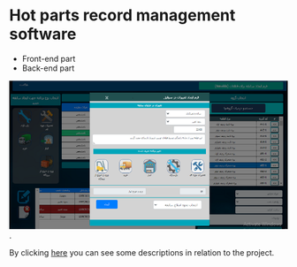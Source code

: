 # Hot parts record management software
- Front-end part
- Back-end part
  
![Education management system](enterexit23.png).

By clicking [here](https://reza-pishva.github.io/3-HotParts-Php-Laravel/) you can see some descriptions in relation to the project.

